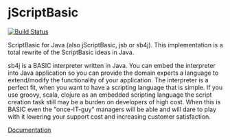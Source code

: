 jScriptBasic
============
[![Build Status](https://travis-ci.org/verhas/jScriptBasic.svg)](https://travis-ci.org/verhas/jScriptBasic)

ScriptBasic for Java (also jScriptBasic, jsb or sb4j). This implementation is a total rewrite of the ScriptBasic ideas in Java.

sb4j is a BASIC interpreter written in Java. You can embed the interpreter into Java application so you can provide the domain
experts a language to extend/modify the functionality of your application. The interpreter is a perfect fit, when you want to have
a scripting language that is simple. If you use groovy, scala, clojure as an embedded scripting language the script creation task
still may be a burden on developers of high cost. When this is BASIC even the "once-IT-guy" managers will be able and will dare to
play with it lowering your support cost and increasing customer satisfaction.

[Documentation](site/index.md)